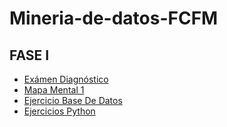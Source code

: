 # Mineria-de-datos-FCFM
## FASE I
- [Exámen Diagnóstico](https://github.com/aadrieel/MineriaDeDatos/blob/main/Examen_1644680.pdf)
- [Mapa Mental 1](https://github.com/aadrieel/MineriaDeDatos/blob/main/MapaMental_1_1644680.pdf)
- [Ejercicio Base De Datos](https://github.com/aadrieel/MineriaDeDatos/blob/main/Equipo_3_Ejercicio%20Base%20de%20Datos.pdf)
- [Ejercicios Python](https://github.com/aadrieel/MineriaDeDatos/blob/main/Ej_Python_1644680.ipynb)
